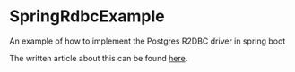 # SpringRdbcExample
An example of how to implement the Postgres R2DBC driver in spring boot

The written article about this can be found [here](https://medium.com/@thomasandolf/r2dbc-getting-started-d0afcfc05be2).
